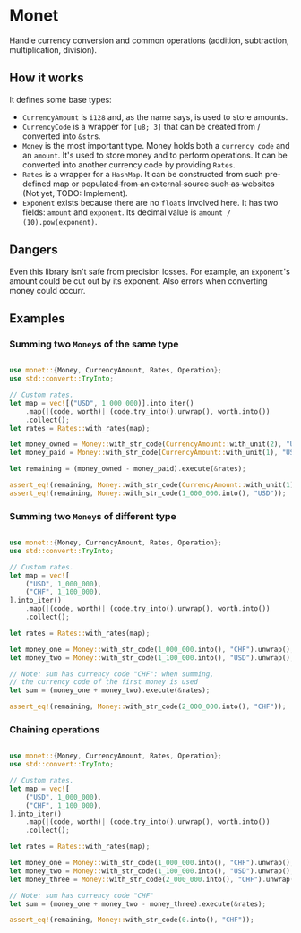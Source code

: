 # Monet

Handle currency conversion and common operations (addition, subtraction, multiplication, division).

## How it works

It defines some base types:

* `CurrencyAmount` is `i128` and, as the name says, is used to store amounts.
* `CurrencyCode` is a wrapper for `[u8; 3]` that can be created from / converted into `&str`s.
* `Money` is the most important type. Money holds both a `currency_code` and an `amount`. It's used
  to store money and to perform operations. It can be converted into another currency code by providing
  `Rates`.
* `Rates` is a wrapper for a `HashMap`. It can be constructed from such pre-defined map or ~~populated from
  an external source such as websites~~ (Not yet, TODO: Implement).
* `Exponent` exists because there are no `float`s involved here. It has two fields: `amount` and `exponent`. Its decimal value is `amount / (10).pow(exponent)`.

## Dangers

Even this library isn't safe from precision losses. For example, an `Exponent`'s amount could be cut out by its exponent. Also errors when converting money could occurr.

## Examples

### Summing two `Money`s of the same type

```rust

use monet::{Money, CurrencyAmount, Rates, Operation};
use std::convert::TryInto;

// Custom rates.
let map = vec![("USD", 1_000_000)].into_iter()
    .map(|(code, worth)| (code.try_into().unwrap(), worth.into())
    .collect();
let rates = Rates::with_rates(map);

let money_owned = Money::with_str_code(CurrencyAmount::with_unit(2), "USD").unwrap();
let money_paid = Money::with_str_code(CurrencyAmount::with_unit(1), "USD").unwrap();

let remaining = (money_owned - money_paid).execute(&rates);

assert_eq!(remaining, Money::with_str_code(CurrencyAmount::with_unit(1), "USD"));
assert_eq!(remaining, Money::with_str_code(1_000_000.into(), "USD"));


```

### Summing two `Money`s of different type

```rust

use monet::{Money, CurrencyAmount, Rates, Operation};
use std::convert::TryInto;

// Custom rates.
let map = vec![
    ("USD", 1_000_000),
    ("CHF", 1_100_000),
].into_iter()
    .map(|(code, worth)| (code.try_into().unwrap(), worth.into())
    .collect();

let rates = Rates::with_rates(map);

let money_one = Money::with_str_code(1_000_000.into(), "CHF").unwrap();
let money_two = Money::with_str_code(1_100_000.into(), "USD").unwrap();

// Note: sum has currency code "CHF": when summing,
// the currency code of the first money is used
let sum = (money_one + money_two).execute(&rates);

assert_eq!(remaining, Money::with_str_code(2_000_000.into(), "CHF"));

```

### Chaining operations

```rust

use monet::{Money, CurrencyAmount, Rates, Operation};
use std::convert::TryInto;

// Custom rates.
let map = vec![
    ("USD", 1_000_000),
    ("CHF", 1_100_000),
].into_iter()
    .map(|(code, worth)| (code.try_into().unwrap(), worth.into())
    .collect();

let rates = Rates::with_rates(map);

let money_one = Money::with_str_code(1_000_000.into(), "CHF").unwrap();
let money_two = Money::with_str_code(1_100_000.into(), "USD").unwrap();
let money_three = Money::with_str_code(2_000_000.into(), "CHF").unwrap();

// Note: sum has currency code "CHF"
let sum = (money_one + money_two - money_three).execute(&rates);

assert_eq!(remaining, Money::with_str_code(0.into(), "CHF"));

```
